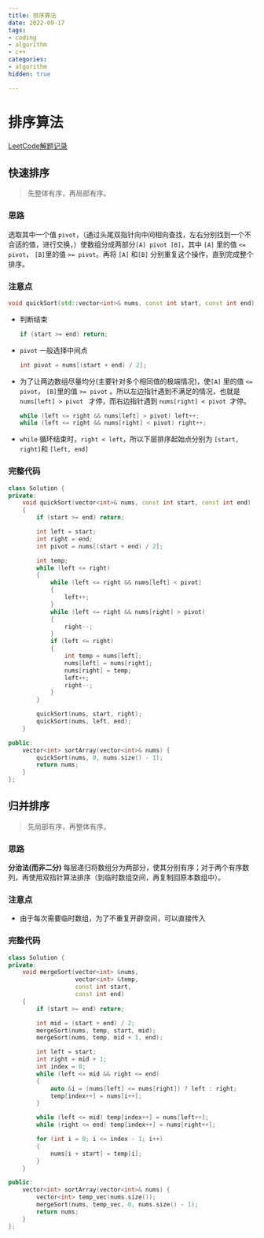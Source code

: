 ```yaml
---
title: 排序算法
date: 2022-09-17
tags:
- coding
- algorithm
- c++
categories:
- algorithm
hidden: true

---
```




# 排序算法

[LeetCode解题记录](https://leetcode-cn.com/problems/sort-an-array/submissions/)



## 快速排序

>  先整体有序，再局部有序。

### 思路

选取其中一个值 `pivot`，（通过头尾双指针向中间相向查找，左右分别找到一个不合适的值，进行交换，）使数组分成两部分`[A] pivot [B]`，其中 `[A]` 里的值 `<= pivot`， `[B]`里的值 `>= pivot`。再将 `[A]` 和`[B]` 分别重复这个操作，直到完成整个排序。



### 注意点

```c++
void quickSort(std::vector<int>& nums, const int start, const int end);
```

- 判断结束

  ```c++
  if (start >= end) return;
  ```

- `pivot` 一般选择中间点

  ```c++
  int pivot = nums[(start + end) / 2];
  ```

- 为了让两边数组尽量均分(主要针对多个相同值的极端情况)，使`[A]` 里的值 `<= pivot`， `[B]`里的值 `>= pivot` 。所以左边指针遇到不满足的情况，也就是 `nums[left] > pivot ` 才停，而右边指针遇到 `nums[right] < pivot `才停。

  ```c++
  while (left <= right && nums[left] > pivot) left++;
  while (left <= right && nums[right] < pivot) right++;
  ```

- `while` 循环结束时，` right < left `，所以下层排序起始点分别为 `[start, right]`和 `[left, end]`



### 完整代码

```c++
class Solution {
private:
    void quickSort(vector<int>& nums, const int start, const int end)
    {
        if (start >= end) return;

        int left = start;
        int right = end;
        int pivot = nums[(start + end) / 2];

        int temp;
        while (left <= right)
        {
            while (left <= right && nums[left] < pivot)
            {
                left++;
            }
            while (left <= right && nums[right] > pivot)
            {
                right--;
            }
            if (left <= right)
            {
                int temp = nums[left];
                nums[left] = nums[right];
                nums[right] = temp;
                left++;
                right--;
            }
        }

        quickSort(nums, start, right);
        quickSort(nums, left, end);
    }

public:
    vector<int> sortArray(vector<int>& nums) {
        quickSort(nums, 0, nums.size() - 1);
        return nums;
    }
};
```





## 归并排序

> 先局部有序，再整体有序。

### 思路
**分治法(而非二分)** 每层递归将数组分为两部分，使其分别有序；对于两个有序数列，再使用双指针算法排序（到临时数组空间，再复制回原本数组中）。

### 注意点
- 由于每次需要临时数组，为了不重复开辟空间，可以直接传入


### 完整代码

```C++
class Solution {
private:
    void mergeSort(vector<int> &nums,
                   vector<int> &temp,
                   const int start,
                   const int end)
    {
        if (start >= end) return;

        int mid = (start + end) / 2;
        mergeSort(nums, temp, start, mid);
        mergeSort(nums, temp, mid + 1, end);

        int left = start;
        int right = mid + 1;
        int index = 0;
        while (left <= mid && right <= end)
        {
            auto &i = (nums[left] <= nums[right]) ? left : right;
            temp[index++] = nums[i++];
        }

        while (left <= mid) temp[index++] = nums[left++];
        while (right <= end) temp[index++] = nums[right++];

        for (int i = 0; i <= index - 1; i++)
        {
            nums[i + start] = temp[i];
        }
    }

public:
    vector<int> sortArray(vector<int>& nums) {
        vector<int> temp_vec(nums.size());
        mergeSort(nums, temp_vec, 0, nums.size() - 1);
        return nums;
    }
};
```
